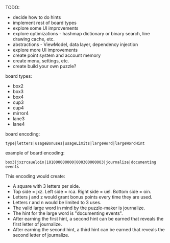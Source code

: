 TODO:

- decide how to do hints
- implement rest of board types
- explore some UI improvements
- explore optimizations - hashmap dictionary or binary search, line drawing cache, etc.
- abstractions - ViewModel, data layer, dependency injection
- explore more UI improvements
- create point system and account memory
- create menu, settings, etc.
- create build your own puzzle?

board types:
- box2
- box3
- box4
- cup3
- cup4
- mirror4
- lane3
- lane4

board encoding:

```
type|letters|usageBonuses|usageLimits|largeWord|largeWordHint
```

example of board encoding:

```
box3|jxzrcaueloin|101000000000|000300000003|journalize|documenting events
```

This encoding would create:
- A square with 3 letters per side.
- Top side = jxz. Left side = rca. Right side = uel. Bottom side = oin.
- Letters j and z would grant bonus points every time they are used.
- Letters r and n would be limited to 3 uses.
- The valid large word in mind by the puzzle-maker is journalize.
- The hint for the large word is "documenting events".
- After earning the first hint, a second hint can be earned that reveals the first letter of journalize.
- After earning the second hint, a third hint can be earned that reveals the second letter of journalize.
